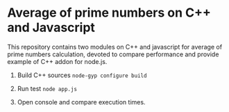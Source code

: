 # Average of prime numbers on C++ and Javascript
This repository contains two modules on C++ and javascript for average of prime numbers calculation, devoted to compare performance and provide example of C++ addon for node.js.

1. Build C++ sources ```node-gyp configure build```

2. Run test ```node app.js```

3. Open console and compare execution times.
